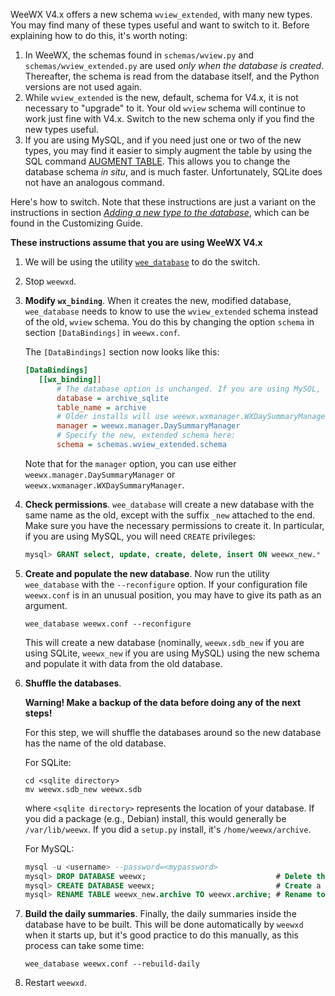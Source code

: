 WeeWX V4.x offers a new schema `wview_extended`, with many new types. You may find many of these types useful and want to switch to it. Before explaining how to do this, it's worth noting:

1. In WeeWX, the schemas found in `schemas/wview.py` and `schemas/wview_extended.py` are used _only when the database is created_. Thereafter, the schema is read from the database itself, and the Python versions are not used again.
2. While `wview_extended` is the new, default, schema for V4.x, it is not necessary to "upgrade" to it. Your old `wview` schema will continue to work just fine with V4.x. Switch to the new schema only if you find the new types useful.
3. If you are using MySQL, and if you need just one or two of the new types, you may find it easier to simply augment the table by using the SQL command [AUGMENT TABLE](https://www.mysqltutorial.org/mysql-add-column/). This allows you to change the database schema _in situ_, and is much faster. Unfortunately, SQLite does not have an analogous command.

Here's how to switch. Note that these instructions are just a variant on the instructions in section [_Adding a new type to the database_](http://www.weewx.com/docs/customizing.htm#add_archive_type), which can be found in the Customizing Guide.

**These instructions assume that you are using WeeWX V4.x**

1. We will be using the utility [`wee_database`](http://www.weewx.com/docs/utilities.htm#wee_database_utility) to do the switch.
2. Stop `weewxd`.
3. **Modify `wx_binding`**. When it creates the new, modified database, `wee_database` needs to know to use the `wview_extended` schema instead of the old, `wview` schema. You do this by changing the option `schema` in section `[DataBindings]` in `weewx.conf`.

   The `[DataBindings]` section now looks like this:

   ```ini
   [DataBindings]
      [[wx_binding]]
          # The database option is unchanged. If you are using MySQL, it should be archive_mysql
          database = archive_sqlite
          table_name = archive
          # Older installs will use weewx.wxmanager.WXDaySummaryManager instead of weewx.manager.DaySummaryManager. Doesn't matter.
          manager = weewx.manager.DaySummaryManager
          # Specify the new, extended schema here:
          schema = schemas.wview_extended.schema
   ```

   Note that for the `manager` option, you can use either `weewx.manager.DaySummaryManager` or `weewx.wxmanager.WXDaySummaryManager`.

4. **Check permissions**. `wee_database` will create a new database with the same name as the old, except with the suffix `_new` attached to the end. Make sure you have the necessary permissions to create it. In particular, if you are using MySQL, you will need `CREATE` privileges:

   ```SQL
   mysql> GRANT select, update, create, delete, insert ON weewx_new.* TO weewx@localhost;
   ```
5. **Create and populate the new database**. Now run the utility `wee_database` with the `--reconfigure` option. If your configuration file `weewx.conf` is in an unusual position, you may have to give its path as an argument.

   ```shell
   wee_database weewx.conf --reconfigure
   ```

   This will create a new database (nominally, `weewx.sdb_new` if you are using SQLite, `weewx_new` if you are using MySQL) using the new schema and populate it with data from the old database.

6. **Shuffle the databases**. 

   **Warning!
   Make a backup of the data before doing any of the next steps!**

   For this step, we will shuffle the databases around so the new database has the name of the old database.

   For SQLite:

   ```shell
   cd <sqlite directory>
   mv weewx.sdb_new weewx.sdb
   ```

   where `<sqlite directory>` represents the location of your database. If you did a package (e.g., Debian) install, this would generally be `/var/lib/weewx`. If you did a `setup.py` install, it's `/home/weewx/archive`.

   For MySQL:

   ```sql
   mysql -u <username> --password=<mypassword>
   mysql> DROP DATABASE weewx;                             # Delete the old database
   mysql> CREATE DATABASE weewx;                           # Create a new one with the same name
   mysql> RENAME TABLE weewx_new.archive TO weewx.archive; # Rename to the nominal name
   ```

7. **Build the daily summaries**. Finally, the daily summaries inside the database have to be built. This will be done automatically by `weewxd` when it starts up, but it's good practice to do this manually, as this process can take some time:

   ```shell
   wee_database weewx.conf --rebuild-daily
   ```
8. Restart `weewxd`.


